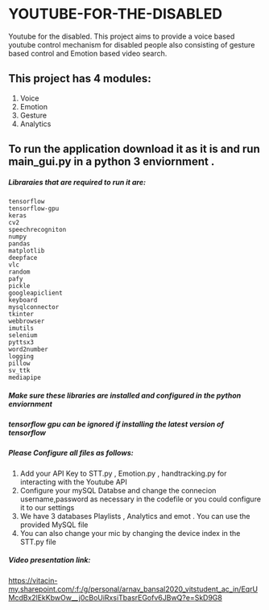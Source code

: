 # YOUTUBE-FOR-THE-DISABLED
Youtube for the disabled. This project aims to provide a voice based youtube control mechanism for disabled people also consisting of gesture based control and Emotion based video search.

## This project has 4 modules: 
1. Voice 
2. Emotion 
3. Gesture 
4. Analytics

## To run the application download it as it is and run main_gui.py in a python 3 enviornment . 
##### Libraraies that are required to run it are:
```
tensorflow 
tensorflow-gpu
keras
cv2
speechrecogniton
numpy
pandas
matplotlib
deepface
vlc
random 
pafy
pickle
googleapiclient
keyboard
mysqlconnector
tkinter
webbrowser
imutils
selenium
pyttsx3
word2number
logging 
pillow
sv_ttk
mediapipe
```
##### **Make sure these libraries are installed and configured in the python enviornment**
##### **tensorflow gpu can be ignored if installing the latest version of tensorflow**
##### Please Configure all files as follows:
1. Add your API Key to STT.py , Emotion.py , handtracking.py for interacting with the Youtube API
2. Configure your mySQL Databse and change the connecion username,password as necessary in the codefile or you could configure it to our settings 
3. We have 3 databases Playlists , Analytics and emot . You can use the provided MySQL file
4. You can also change your mic by changing the device index in the STT.py file 

##### Video presentation link:
https://vitacin-my.sharepoint.com/:f:/g/personal/arnav_bansal2020_vitstudent_ac_in/EqrUMcdBx2lEkKbwOw__j0cBoUiRxsiTbasrEGofv6JBwQ?e=SkD9G8
